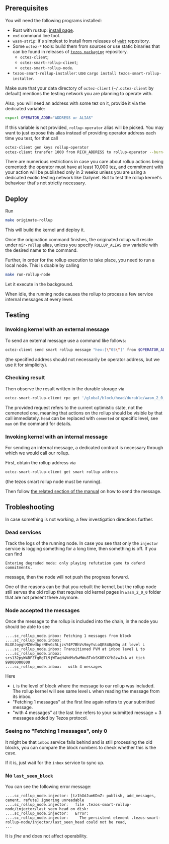 <!--
  SPDX-FileCopyrightText: 2023 Serokell <hi@serokell.io>

  SPDX-License-Identifier: MIT
-->

## Prerequisites

You will need the following programs installed:

* Rust with rustup: [install page](https://www.rust-lang.org/tools/install).
* `xxd` command line tool.
* `wasm-strip`: it's simplest to install from releases of
    [`wabt`](https://github.com/WebAssembly/wabt/) repository.
* Some `octez-*` tools: build them from sources or use static
  binaries that can be found in releases of [`tezos
  packaging`](https://github.com/serokell/tezos-packaging) repository.
  * `octez-client`;
  * `octez-smart-rollup-client`;
  * `octez-smart-rollup-node`.
* `tezos-smart-rollup-installer`: use `cargo install tezos-smart-rollup-installer`.

Make sure that your data directory of `octez-client` (`~/.octez-client` by default)
mentions the testing network you are planning to operate with.

Also, you will need an address with some tez on it, provide it via the dedicated
variable:

```sh
export OPERATOR_ADDR="ADDRESS or ALIAS"
```

If this variable is not provided, `rollup-operator` alias will be picked. You
may want to just expose this alias instead of providing operator address each
time you test, for that call

```sh
octez-client gen keys rollup-operator
octez-client transfer 1000 from RICH_ADDRESS to rollup-operator --burn-cap 0.1
```

There are numerious restrictions in case you care about rollup actions being
cemented: the operator must have at least 10,000 tez, and commitment with your
action will be published only in 2 weeks unless you are using a dedicated exotic
testing network like Dailynet. But to test the rollup kernel's behaviour that's
not strictly necessary.

## Deploy

Run

```sh
make originate-rollup
```

This will build the kernel and deploy it.

Once the origination command finishes, the originated rollup will reside under
`mir-rollup` alias, unless you specify `ROLLUP_ALIAS` env variable with the
desired name to the command.

Further, in order for the rollup execution to take place, you need to run
a local node. This is doable by calling

```sh
make run-rollup-node
```

Let it execute in the background.

When idle, the running node causes the rollup to process a few service internal
messages at every level.

## Testing

### Invoking kernel with an external message

To send an external message use a command like follows:

```sh
octez-client send smart rollup message "hex:[\"05\"]" from $OPERATOR_ADDR
```

(the specified address should not necessarily be operator address, but we use it for simplicity).

### Checking result

Then observe the result written in the durable storage via

```sh
octez-smart-rollup-client rpc get '/global/block/head/durable/wasm_2_0_0/value?key=/storage'
```

The provided request refers to the current optimistic state, not the cemeneted
one, meaning that actions on the rollup should be visible by that call
immediately. `head` can be replaced with `cemented` or specific level, see `man`
on the command for details.

### Invoking kernel with an internal message

For sending an internal message, a dedicated contract is necessary through which
we would call our rollup.

First, obtain the rollup address via

```sh
octez-smart-rollup-client get smart rollup address
```

(the tezos smart rollup node must be running).

Then follow [the related section of the manual](https://tezos.gitlab.io/shell/smart_rollup_node.html#sending-an-internal-inbox-message)
on how to send the message.

## Trobleshooting

In case something is not working, a few investigation directions further.

### Dead services

Track the logs of the running node. In case you see that only the `injector`
service is logging something for a long time, then something is off.
If you can find

```
Entering degraded mode: only playing refutation game to defend commitments.
```

message, then the node will not push the progress forward.

One of the reasons can be that you rebuilt the kernel, but the rollup node still
serves the old rollup that requires old kernel pages in `wasm_2_0_0` folder that
are not present there anymore.

### Node accepted the messages

Once the message to the rollup is included into the chain, in the node you
should be able to see

```
....sc_rollup_node.inbox: Fetching 1 messages from block
....sc_rollup_node.inbox:   BLXEJoyghMZ6wdbprNEvGc5LjzsY4P7BhVs9myYvLoQE848pNDq at level L
....sc_rollup_node.inbox: Transitioned PVM at inbox level L to
....sc_rollup_node.inbox:   srs132pyW4BFZfgRgTL9jWTaqH4VdMu5wMWu8TvkSK8BYXfb8zwJkA at tick 99000000000
....sc_rollup_node.inbox:   with 4 messages
```

Here
* `L` is the level of block where the message to our rollup was included. The
  rollup kernel will see same level `L` when reading the message from its inbox.
* "Fetching 1 messages" at the first line again refers to your submitted
  message.
* "with 4 messages" at the last line refers to your submitted message + 3
  messages added by Tezos protocol.

### Seeing no "Fetching 1 messages", only 0

It might be that `inbox` service falls behind and is still processing the old
blocks, you can compare the block numbers to check whether this is the case.

If it is, just wait for the `inbox` service to sync up.

### No `last_seen_block`

You can see the following error message:

```
....sc_rollup_node.injector: [tz1hGdJumKDnZ: publish, add_messages, cement, refute] ignoring unreadable
....sc_rollup_node.injector:   file .tezos-smart-rollup-node/injector/last_seen_head on disk:
....sc_rollup_node.injector:   Error:
....sc_rollup_node.injector:     The persistent element .tezos-smart-rollup-node/injector/last_seen_head could not be read,
...
```

It is _fine_ and does not affect operability.
